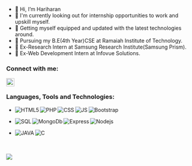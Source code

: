 - 👋 Hi, I’m Hariharan
- 👀 I'm currently looking out for internship opportunities to work and upskill myself.
- 👀 Getting myself equipped and updated with the latest technologies around.
- 🌱 Pursuing my B.E(4th Year)CSE at Ramaiah Institute of Technology.
- 🌱 Ex-Research Intern at Samsung Research Institute(Samsung Prism).
- 🌱 Ex-Web Development Intern at Infovue Solutions.

### Connect with me:
[<img align="left"   width="22px" src="https://cdn.jsdelivr.net/npm/simple-icons@v3/icons/linkedin.svg" />][linkedin]

<br />

### Languages, Tools and Technologies:
<ul>
<li><img  align="left" alt="HTML5" src="https://img.shields.io/badge/HTML5-E34F26?style=for-the-badge&logo=html5&logoColor=white" />
<img align="left" alt="PHP" src="https://img.shields.io/badge/PHP-777BB4?style=for-the-badge&logo=php&logoColor=white" />
<img  align="left" alt="CSS" src="https://img.shields.io/badge/CSS3-1572B6?style=for-the-badge&logo=css3&logoColor=white" />
<img  align="left" alt="JS" src="https://img.shields.io/badge/JavaScript-323330?style=for-the-badge&logo=javascript&logoColor=F7DF1E" />
<img  align="left" alt="Bootstrap" src="https://img.shields.io/badge/Bootstrap-563D7C?style=for-the-badge&logo=bootstrap&logoColor=white" /></li>
</ul>
<ul>
<li>  
<img  align="left" alt="SQL" src="https://img.shields.io/badge/SQL-E34F26?style=for-the-badge&logo=mySQL&logoColor=white" />
<img  align="left" alt="MongoDb" src="https://img.shields.io/badge/MongoDB-white?style=for-the-badge&logo=mongodb&logoColor=4EA94B" />
<img  align="left" alt="Express" src="https://img.shields.io/badge/Express.js-000000?style=for-the-badge&logo=express&logoColor=white" />
<img  align="left" alt="Nodejs" src="https://img.shields.io/badge/Node.js-339933?style=for-the-badge&logo=nodedotjs&logoColor=white" />
</li>
</ul>
<ul>
<li>
<img  align="left" alt="JAVA" src="https://img.shields.io/badge/Java-ED8B00?style=for-the-badge&logo=java&logoColor=white" />
<img align="left" alt="C" src="https://img.shields.io/badge/C-61d959?style=for-the-badge&logo=C&logoColor=white" />
</li>
</ul>

<br/>
<br/>
<img src="https://github-readme-stats.vercel.app/api?username=hariharan54&&show_icons=true&title_color=ffffff&icon_color=00c1bc&text_color=daf7dc&bg_color=151515">

[linkedin]: https://www.linkedin.com/in/hariharan-r5

<!---
hariharan54/hariharan54 is a ✨ special ✨ repository because its `README.md` (this file) appears on your GitHub profile.
You can click the Preview link to take a look at your changes.
--->
